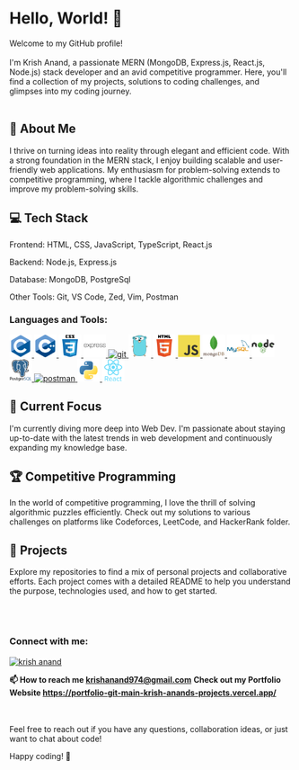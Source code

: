 <h1>Hello, World! 👋</h1>
Welcome to my GitHub profile!<br></br>
I'm Krish Anand, a passionate MERN (MongoDB, Express.js, React.js, Node.js) stack developer and an avid competitive programmer. Here, you'll find a collection of my projects, solutions to coding challenges, and glimpses into my coding journey.
<br></br>
<h2>🚀 About Me </h2>

I thrive on turning ideas into reality through elegant and efficient code. With a strong foundation in the MERN stack, I enjoy building scalable and user-friendly web applications. My enthusiasm for problem-solving extends to competitive programming, where I tackle algorithmic challenges and improve my problem-solving skills.

<h2>💻 Tech Stack</h2>

Frontend: HTML, CSS, JavaScript, TypeScript, React.js

Backend: Node.js, Express.js

Database: MongoDB, PostgreSql

Other Tools: Git, VS Code, Zed, Vim, Postman

<h3 align="left">Languages and Tools:</h3>
<p align="left"> <a href="https://www.cprogramming.com/" target="_blank" rel="noreferrer"> <img src="https://raw.githubusercontent.com/devicons/devicon/master/icons/c/c-original.svg" alt="c" width="40" height="40"/> </a> <a href="https://www.w3schools.com/cpp/" target="_blank" rel="noreferrer"> <img src="https://raw.githubusercontent.com/devicons/devicon/master/icons/cplusplus/cplusplus-original.svg" alt="cplusplus" width="40" height="40"/> </a> <a href="https://www.w3schools.com/css/" target="_blank" rel="noreferrer"> <img src="https://raw.githubusercontent.com/devicons/devicon/master/icons/css3/css3-original-wordmark.svg" alt="css3" width="40" height="40"/> </a> <a href="https://expressjs.com" target="_blank" rel="noreferrer"> <img src="https://raw.githubusercontent.com/devicons/devicon/master/icons/express/express-original-wordmark.svg" alt="express" width="40" height="40"/> </a> <a href="https://git-scm.com/" target="_blank" rel="noreferrer"> <img src="https://www.vectorlogo.zone/logos/git-scm/git-scm-icon.svg" alt="git" width="40" height="40"/> </a> <a href="https://golang.org" target="_blank" rel="noreferrer"> <img src="https://raw.githubusercontent.com/devicons/devicon/master/icons/go/go-original.svg" alt="go" width="40" height="40"/> </a> <a href="https://www.w3.org/html/" target="_blank" rel="noreferrer"> <img src="https://raw.githubusercontent.com/devicons/devicon/master/icons/html5/html5-original-wordmark.svg" alt="html5" width="40" height="40"/> </a> <a href="https://developer.mozilla.org/en-US/docs/Web/JavaScript" target="_blank" rel="noreferrer"> <img src="https://raw.githubusercontent.com/devicons/devicon/master/icons/javascript/javascript-original.svg" alt="javascript" width="40" height="40"/> </a> <a href="https://www.mongodb.com/" target="_blank" rel="noreferrer"> <img src="https://raw.githubusercontent.com/devicons/devicon/master/icons/mongodb/mongodb-original-wordmark.svg" alt="mongodb" width="40" height="40"/> </a> <a href="https://www.mysql.com/" target="_blank" rel="noreferrer"> <img src="https://raw.githubusercontent.com/devicons/devicon/master/icons/mysql/mysql-original-wordmark.svg" alt="mysql" width="40" height="40"/> </a> <a href="https://nodejs.org" target="_blank" rel="noreferrer"> <img src="https://raw.githubusercontent.com/devicons/devicon/master/icons/nodejs/nodejs-original-wordmark.svg" alt="nodejs" width="40" height="40"/> </a> <a href="https://www.postgresql.org" target="_blank" rel="noreferrer"> <img src="https://raw.githubusercontent.com/devicons/devicon/master/icons/postgresql/postgresql-original-wordmark.svg" alt="postgresql" width="40" height="40"/> </a> <a href="https://postman.com" target="_blank" rel="noreferrer"> <img src="https://www.vectorlogo.zone/logos/getpostman/getpostman-icon.svg" alt="postman" width="40" height="40"/> </a> <a href="https://www.python.org" target="_blank" rel="noreferrer"> <img src="https://raw.githubusercontent.com/devicons/devicon/master/icons/python/python-original.svg" alt="python" width="40" height="40"/> </a> <a href="https://reactjs.org/" target="_blank" rel="noreferrer"> <img src="https://raw.githubusercontent.com/devicons/devicon/master/icons/react/react-original-wordmark.svg" alt="react" width="40" height="40"/> </a> </p>


<h2>🌱 Current Focus</h2>

I'm currently diving more deep into Web Dev. I'm passionate about staying up-to-date with the latest trends in web development and continuously expanding my knowledge base.

<h2>🏆 Competitive Programming</h2>

In the world of competitive programming, I love the thrill of solving algorithmic puzzles efficiently. Check out my solutions to various challenges on platforms like Codeforces, LeetCode, and HackerRank folder.

<h2>📂 Projects</h2>
Explore my repositories to find a mix of personal projects and collaborative efforts. Each project comes with a detailed README to help you understand the purpose, technologies used, and how to get started.



<br></br>

<h3 align="left">Connect with me:</h3>
<p align="left">
<a href="https://linkedin.com/in/krish anand" target="blank"><img align="center" src="https://raw.githubusercontent.com/rahuldkjain/github-profile-readme-generator/master/src/images/icons/Social/linked-in-alt.svg" alt="krish anand" height="30" width="40" /></a>
</p>


<b>📫 How to reach me **krishanand974@gmail.com**</b>
<b> Check out my Portfolio Website https://portfolio-git-main-krish-anands-projects.vercel.app/  </b>



<br></br>
Feel free to reach out if you have any questions, collaboration ideas, or just want to chat about code!

Happy coding! 🚀
